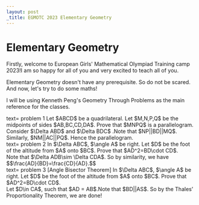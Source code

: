 ```yaml
---
layout: post
_title: EGMOTC 2023 Elementary Geometry 
---
```



# Elementary Geometry


Firstly, welcome to European Girls' Mathematical Olympiad Training camp 2023!I am so happy for all of you and very excited to teach all of you. 

Elementary Geometry doesn't have any prerequisite. So do not be scared. And now, let's try to do some maths!

I will be using Kenneth Peng's Geometry Through Problems as the main reference for the classes. 

<div class='example'> text= problem 1
  Let $ABCD$ be a quadrilateral. Let $M,N,P,Q$ be the midpoints of sides $AB,BC,CD,DA$. Prove that $MNPQ$ is a parallelogram.
</div>
<div class=`proof`>
  Consider $\Delta ABD$ and  $\Delta BDC$ .Note that $NP||BD||MQ$. Similarly, $NM||AC||PQ$. Hence the parallelogram.
</div>
<div class='example'> text= problem 2
 In $\Delta ABC$, $\angle A$ be right. Let $D$ be the foot of the altitude from $A$ onto $BC$. Prove that $AD^2=BD\cdot CD$.
</div>
<div class=`proof`>
  Note that $\Delta ADB\sim \Delta CDA$. So by similarity, we have $$\frac{AD}{BD}=\frac{CD}{AD}.$$
</div>
<div class='example'> text= problem 3 [Angle Bisector Theorem]
 In $\Delta ABC$, $\angle A$ be right. Let $D$ be the foot of the altitude from $A$ onto $BC$. Prove that $AD^2=BD\cdot CD$.
</div>
<div class=`proof`>
  Let $D\in CA$, such that $AD = AB$.Note that $BD||AS$. So by the Thales’ Proportionality Theorem, we are done!
</div>
